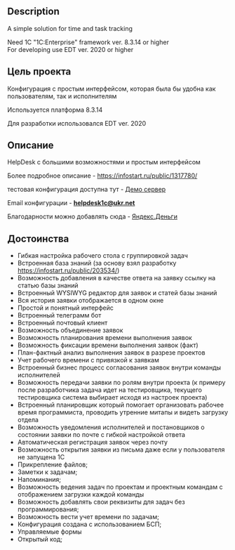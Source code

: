 ## Description ## 
A simple solution for time and task tracking

Need 1C "1C:Enterprise" framework ver. 8.3.14 or higher   
For developing use EDT ver. 2020 or higher 

## Цель проекта ## 

Конфигурация с простым интерфейсом, которая была бы удобна как пользователям, так и исполнителям

Используется платформа 8.3.14

Для разработки использовался EDT ver. 2020

## Описание ## 

HelpDesk с большими возможностями и простым интерфейсом 

Более подробное описание - https://infostart.ru/public/1317780/

тестовая конфигурация доступна тут - [Демо сервер](http://195.138.92.217:33391/HelpDesk/ru_RU/)

Email конфигурации - **helpdesk1c@ukr.net**

Благодарности можно добавлять сюда  - [Яндекс.Деньги](https://yoomoney.ru/to/410018198350964)

## Достоинства ## 

 * Гибкая настройка рабочего стола с группировкой задач
 * Встроенная база знаний (за основу взял разработку https://infostart.ru/public/203534/)
 * Возможность добавления в качестве ответа на заявку ссылку на статью базы знаний
 * Встроенный WYSIWYG редактор для заявок и статей базы знаний
 * Вся история заявки отображается в одном окне
 * Простой и понятный интерфейс
 * Встроенный телеграмм бот 
 * Встроенный почтовый клиент
 * Возможность объединение заявок
 * Возможность планирования времени выполнения заявок
 * Возможность фиксации времени выполнения заявок (факт)
 * План-фактный анализ выполнения заявок в разрезе проектов
 * Учет рабочего времени с привязкой к заявкам
 * Встроенный бизнес процесс согласования заявок внутри команды исполнителей
 * Возможность передачи заявки по ролям внутри проекта (к примеру после разработчика задача идет на тестировщика, текущего тестировщика система выбирает исходя из настроек проекта)
 * Встроенный планировщик который помогает организовать рабочее время программиста, проводить утренние митапы и видеть загрузку отдела
 * Возможность уведомления исполнителей и постановщиков о состоянии заявки по почте с гибкой настройкой ответа
 * Автоматическая регистрация заявок через почту
 * Возможность открытия заявки из письма даже если у пользователя не запущена 1С
 * Прикрепление файлов;
 * Заметки к задачам;
 * Напоминания;
 * Возможность ведения задач по проектам и проектным командам с отображением загрузки каждой команды
 * Возможность добавлять свои реквизиты для задач без программирования;
 * Возможность вести учет времени по задачам;
 * Конфигурация создана с использованием БСП;
 * Управляемые формы
 * Открытый код;
